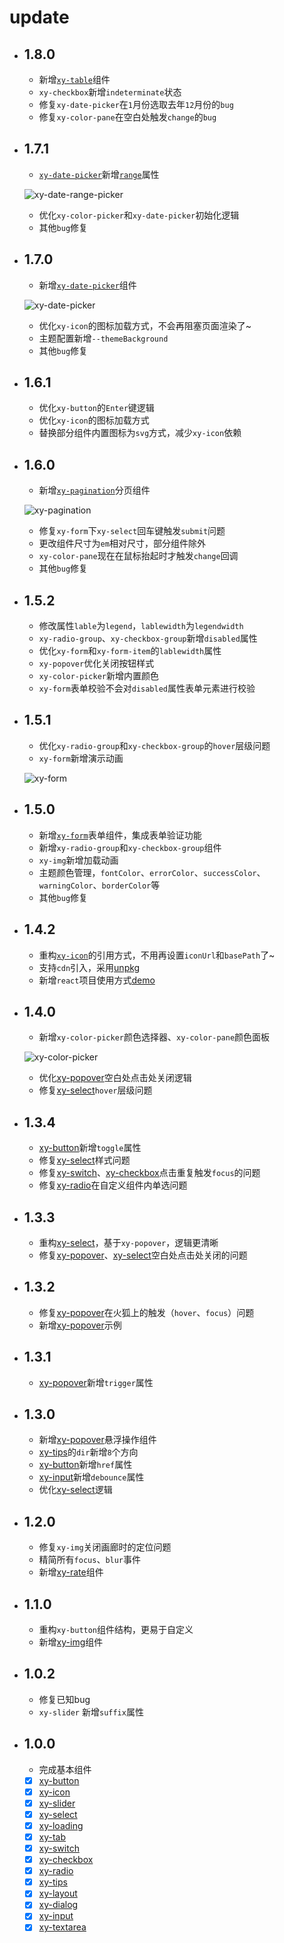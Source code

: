 # update
* ## 1.8.0
    * 新增[`xy-table`](xy-table.md)组件
    * `xy-checkbox`新增`indeterminate`状态
    * 修复`xy-date-picker`在`1`月份选取去年`12`月份的`bug`
    * 修复`xy-color-pane`在空白处触发`change`的`bug`
* ## 1.7.1
    * [`xy-date-picker`](xy-date-picke.md)新增[`range`](xy-date-picke.md?id=范围选择range)属性

    ![xy-date-range-picker](../screenshot/xy-date-range-picker.png)

    * 优化`xy-color-picker`和`xy-date-picker`初始化逻辑
    * 其他`bug`修复
* ## 1.7.0
    * 新增[`xy-date-picker`](xy-date-picke.md)组件

    ![xy-date-picker](../screenshot/xy-date-picker.png)

    * 优化`xy-icon`的图标加载方式，不会再阻塞页面渲染了~
    * 主题配置新增`--themeBackground`
    * 其他`bug`修复
* ## 1.6.1
    * 优化`xy-button`的`Enter`键逻辑
    * 优化`xy-icon`的图标加载方式
    * 替换部分组件内置图标为`svg`方式，减少`xy-icon`依赖
* ## 1.6.0
    * 新增[`xy-pagination`](xy-pagination.md)分页组件

    ![xy-pagination](../screenshot/xy-pagination.png)

    * 修复`xy-form`下`xy-select`回车键触发`submit`问题
    * 更改组件尺寸为`em`相对尺寸，部分组件除外
    * `xy-color-pane`现在在鼠标抬起时才触发`change`回调
    * 其他`bug`修复
* ## 1.5.2
    * 修改属性`lable`为`legend`，`lablewidth`为`legendwidth`
    * `xy-radio-group`、`xy-checkbox-group`新增`disabled`属性
    * 优化`xy-form`和`xy-form-item`的`lablewidth`属性
    * `xy-popover`优化关闭按钮样式
    * `xy-color-picker`新增内置颜色
    * `xy-form`表单校验不会对`disabled`属性表单元素进行校验
* ## 1.5.1
    * 优化`xy-radio-group`和`xy-checkbox-group`的`hover`层级问题
    * `xy-form`新增演示动画

    ![xy-form](../screenshot/xy-form.png)
    
* ## 1.5.0
    * 新增[`xy-form`](xy-form.md)表单组件，集成表单验证功能
    * 新增`xy-radio-group`和`xy-checkbox-group`组件
    * `xy-img`新增加载动画
    * 主题颜色管理，`fontColor`、`errorColor`、`successColor`、`warningColor`、`borderColor`等
    * 其他`bug`修复
* ## 1.4.2
    * 重构[`xy-icon`](xy-icon.md)的引用方式，不用再设置`iconUrl`和`basePath`了~
    * 支持`cdn`引入，采用[unpkg](https://unpkg.com/)
    * 新增`react`项目使用方式[demo](https://codepen.io/xboxyan/pen/mNKWaN)
* ## 1.4.0
    * 新增`xy-color-picker`颜色选择器、`xy-color-pane`颜色面板

    ![xy-color-picker](../screenshot/color-picker.png)

    * 优化[xy-popover](xy-popover.md)空白处点击处关闭逻辑
    * 修复[xy-select](xy-select.md)`hover`层级问题
* ## 1.3.4
    * [xy-button](xy-button.md?id=状态切换toggle)新增`toggle`属性
    * 修复[xy-select](xy-select.md)样式问题
    * 修复[xy-switch](xy-switch.md)、[xy-checkbox](xy-checkbox.md)点击重复触发`focus`的问题
    * 修复[xy-radio](xy-radio.md)在自定义组件内单选问题
* ## 1.3.3
    * 重构[xy-select](xy-select.md)，基于`xy-popover`，逻辑更清晰
    * 修复[xy-popover](xy-popover.md)、[xy-select](xy-select.md)空白处点击处关闭的问题
* ## 1.3.2
    * 修复[xy-popover](xy-popover.md?id=触发trigger)在火狐上的触发（`hover`、`focus`）问题
    * 新增[xy-popover](xy-popover.md?id=示例)示例
* ## 1.3.1
    * [xy-popover](xy-popover.md?id=触发trigger)新增`trigger`属性
* ## 1.3.0
    * 新增[xy-popover](xy-popover.md)悬浮操作组件
    * [xy-tips](xy-tips.md?id=方向dir)的`dir`新增`8`个方向
    * [xy-button](xy-button.md?id=链接href)新增`href`属性
    * [xy-input](xy-input.md?id=oninput)新增`debounce`属性
    * 优化[xy-select](xy-select.md)逻辑
* ## 1.2.0
    * 修复`xy-img`关闭画廊时的定位问题
    * 精简所有`focus`、`blur`事件
    * 新增[xy-rate](xy-rate.md)组件
* ## 1.1.0
    * 重构`xy-button`组件结构，更易于自定义
    * 新增[xy-img](xy-img.md)组件
* ## 1.0.2
    * 修复已知bug
    * `xy-slider` 新增`suffix`属性
* ## 1.0.0
    * 完成基本组件
    - [x] [xy-button](xy-button.md)
    - [x] [xy-icon](xy-icon.md)
    - [x] [xy-slider](xy-slider.md)
    - [x] [xy-select](xy-select.md)
    - [x] [xy-loading](xy-loading.md)
    - [x] [xy-tab](xy-tab.md)
    - [x] [xy-switch](xy-switch.md)
    - [x] [xy-checkbox](xy-checkbox.md)
    - [x] [xy-radio](xy-radio.md)
    - [x] [xy-tips](xy-tips.md)
    - [x] [xy-layout](xy-layout.md)
    - [x] [xy-dialog](xy-dialog.md)
    - [x] [xy-input](xy-input.md)
    - [x] [xy-textarea](xy-textarea.md)